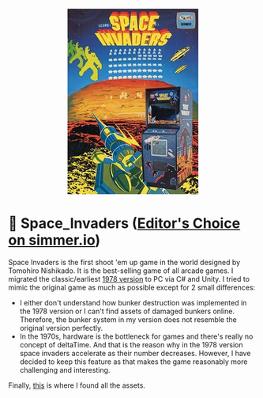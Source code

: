 <p align="center"><img src="cover.jpg" /></p>

# 👾 Space_Invaders ([Editor's Choice on simmer.io](https://sharemygame.com/@realYMYPlus/space-invaders))
Space Invaders is the first shoot 'em up game in the world designed by Tomohiro Nishikado. It is the best-selling game of all arcade games. I migrated the classic/earliest [1978 version](https://www.youtube.com/watch?v=MU4psw3ccUI) to PC via C# and Unity. I tried to mimic the original game as much as possible except for 2 small differences:
- I either don't understand how bunker destruction was implemented in the 1978 version or I can't find assets of damaged bunkers online. Therefore, the bunker system in my version does not resemble the original version perfectly.
- In the 1970s, hardware is the bottleneck for games and there's really no concept of deltaTime. And that is the reason why in the 1978 version space invaders accelerate as their number decreases. However, I have decided to keep this feature as that makes the game reasonably more challenging and interesting.

Finally, [this](https://www.deviantart.com/gooperblooper22/art/Space-Invaders-Sprite-Sheet-135338373) is where I found all the assets.
